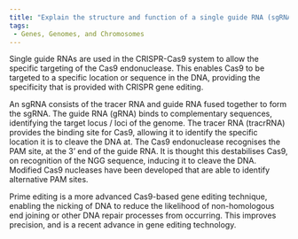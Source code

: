 ```yaml
---
title: "Explain the structure and function of a single guide RNA (sgRNA) in the CRISPR-Cas9 system."
tags:
 - Genes, Genomes, and Chromosomes
---
```

Single guide RNAs are used in the CRISPR-Cas9 system to allow the specific targeting of the Cas9 endonuclease. This enables Cas9 to be targeted to a specific location or sequence in the DNA, providing the specificity that is provided with CRISPR gene editing. 

An sgRNA consists of the tracer RNA and guide RNA fused together to form the sgRNA. The guide RNA (gRNA) binds to complementary sequences, identifying the target locus / loci of the genome. The tracer RNA (tracrRNA) provides the binding site for Cas9, allowing it to identify the specific location it is to cleave the DNA at. 
The Cas9 endonuclease recognises the PAM site, at the 3’ end of the guide RNA. It is thought this destabilises Cas9, on recognition of the NGG sequence, inducing it to cleave the DNA. Modified Cas9 nucleases have been developed that are able to identify alternative PAM sites. 

Prime editing is a more advanced Cas9-based gene editing technique, enabling the nicking of DNA to reduce the likelihood of non-homologous end joining or other DNA repair processes from occurring. This improves precision, and is a recent advance in gene editing technology. 
